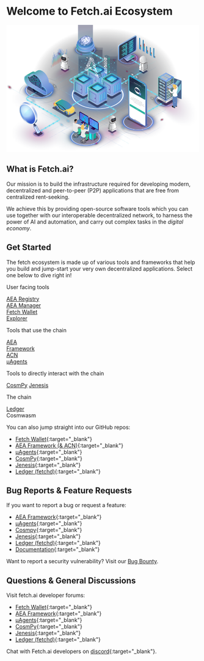 # Welcome to Fetch.ai Ecosystem

<div id="header-image-div"><img id="header-image" src="./images/fetchai.png" alt="interconnected systems such as parking, cloud, robots, and data"></div>

## What is Fetch.ai?

Our mission is to build the infrastructure required for developing modern, decentralized and peer-to-peer (P2P) applications that are free from centralized rent-seeking.

We achieve this by providing open-source software tools which you can use together with our interoperable decentralized network, to harness the power of AI and automation, and carry out complex tasks in the _digital economy_.

## Get Started

The fetch ecosystem is made up of various tools and frameworks that help you build and jump-start your very own decentralized applications. Select one below to dive right in!

<div id="diagram-container">
    <div class="diagram-row">
        <p class="diagram-label">User facing tools</p>
        <div class="diagram-row-container">
            <a href="https://aea-registry.fetch.ai/" target="_blank" class="diagram-item"><div>AEA Registry</div></a>
            <a href="https://aea-manager.fetch.ai/" target="_blank"  class="diagram-item"><div>AEA Manager</div></a>
            <a href="/fetch-wallet" class="diagram-item"><div>Fetch Wallet</div></a>
            <a href="https://explore-fetchhub.fetch.ai/" target="_blank" class="diagram-item"><div>Explorer</div></a>
        </div>
    </div>
    <div class="diagram-row">
        <p class="diagram-label">Tools that use the chain</p>
        <div class="diagram-row-container">
            <div class="diagram-item">
                <a class="item-link" href="/aea-framework-documentation" >
                    AEA</br/>Framework
                    <a href="/aea-framework-documentation/acn" class="diagram-item-child">
                        <div>ACN</div>
                    </a>
                </a>
            </div>
            <div class="diagram-item">
                <a class="item-link" href="/uAgents" >μAgents</a>
            </div>
        </div>
    </div>
    <div class="diagram-row">
        <p class="diagram-label">Tools to directly interact with the chain</p>
        <div class="diagram-row-container">
            <a href="/CosmPy" class="diagram-item">CosmPy</a>
            <a href="/Jenesis" class="diagram-item">Jenesis</a>
        </div>
    </div>
    <div class="diagram-row">
        <p class="diagram-label">The chain</p>
        <div class="diagram-row-container">
            <div class="diagram-item">
                <a class="item-link" href="/ledger_v2" >
                    Ledger
                    <a class="diagram-item-child-disabled">
                    <div>Cosmwasm</div>
                    </a>
                </a>
            </div>
        </div>
    </div>
</div>

You can also jump straight into our GitHub repos:

- [Fetch Wallet](https://github.com/fetchai/fetch-wallet){:target="\_blank"}
- [AEA Framework (& ACN)](https://github.com/fetchai/agents-aea){:target="\_blank"}
- [μAgents](https://github.com/fetchai/uAgents){:target="\_blank"}
- [CosmPy](https://github.com/fetchai/cosmpy){:target="\_blank"}
- [Jenesis](https://github.com/fetchai/jenesis){:target="\_blank"}
- [Ledger (fetchd)](https://github.com/fetchai/fetchd){:target="\_blank"}

## Bug Reports & Feature Requests

If you want to report a bug or request a feature:

- [AEA Framework](https://github.com/fetchai/agents-aea/issues/new/choose){:target="\_blank"}
- [μAgents](https://github.com/fetchai/uAgents/issues/new){:target="\_blank"}
- [Cosmpy](https://github.com/fetchai/cosmpy/issues/new/choose){:target="\_blank"}
- [Jenesis](https://github.com/fetchai/jenesis/issues/new/choose){:target="\_blank"}
- [Ledger (fetchd)](https://github.com/fetchai/fetchd/issues/new/choose){:target="\_blank"}
- [Documentation](https://github.com/fetchai/docs/issues/new/choose){:target="\_blank"}

Want to report a security vulnerability? Visit our [Bug Bounty](https://docs.fetch.ai/bug_bounty/).

## Questions & General Discussions  

Visit fetch.ai developer forums:

- [Fetch Wallet](https://github.com/fetchai/fetch-wallet/discussions){:target="\_blank"}
- [AEA Framework](https://github.com/fetchai/agents-aea/discussions){:target="\_blank"}
- [μAgents](https://github.com/fetchai/uAgents/discussions){:target="\_blank"}
- [CosmPy](https://github.com/fetchai/cosmpy/discussions){:target="\_blank"}
- [Jenesis](https://github.com/fetchai/jenesis/discussions){:target="\_blank"}
- [Ledger (fetchd)](https://github.com/fetchai/fetchd/discussions){:target="\_blank"}

Chat with Fetch.ai developers on [discord](https://bit.ly/3ra5uMI){:target="\_blank"}.
